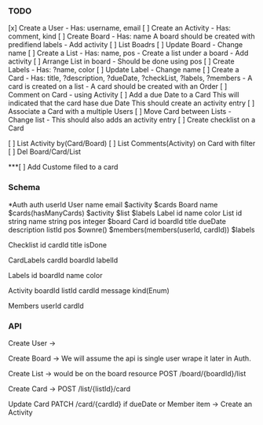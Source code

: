 ### TODO
[x] Create a User
    - Has: username, email
[ ] Create an Activity
    - Has: comment, kind
[ ] Create Board
    - Has: name
    A board should be created with predifiend labels
    - Add activity
[ ] List Boadrs
[ ] Update Board
    - Change name
[ ] Create a List
    - Has: name, pos
    - Create a list under a board
    - Add activity
[ ] Arrange List in board
    - Should be done using pos
[ ] Create Labels
    - Has: ?name, color
[ ] Update Label
    - Change name
[ ] Create a Card
    - Has: title, ?description, ?dueDate, ?checkList, ?labels, ?members
    - A card is created on a list
    - A card should be created with an Order
[ ] Comment on Card
    - using Activity
[ ] Add a due Date to a Card
    This will indicated that the card hase due Date
    This should create an activity entry
[ ] Associate a Card with a multiple Users
[ ] Move Card between Lists
    - Change list
    - This should also adds an activity entry
[ ] Create checklist on a Card

[ ] List Activity by(Card/Board)
[ ] List Comments(Activity) on Card with filter
[ ] Del Board/Card/List

***[ ] Add Custome filed to a card





### Schema
*Auth
    auth
    userId
User
    name
    email
    $activity
    $cards
Board
    name
    $cards(hasManyCards)
    $activity
    $list
    $labels
Label
    id
    name
    color
List
    id string
    name string
    pos integer
    $board
Card
    id
    boardId
    title
    dueDate
    description
    listId
    pos
    $ownre()
    $members(members(userId, cardId))
    $labels

Checklist
    id
    cardId
    title
    isDone

CardLabels
    cardId
    boardId
    labelId

Labels
    id
    boardId
    name
    color

Activity
    boardId
    listId
    cardId
    message
    kind(Enum)

Members
    userId
    cardId

### API
Create User -> 

Create Board -> We will assume the api is single user
wrape it later in Auth.

Create List -> would be on the board resource
POST /board/{boardId}/list

Create Card -> 
POST /list/{listId}/card

Update Card
PATCH /card/{cardId}
    if dueDate or Member item -> Create an Activity